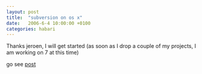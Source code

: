 ```yaml
---
layout: post
title:  "subversion on os x"
date:   2006-6-4 10:00:00 +0100
categories: habari
---
```

Thanks jeroen, I will get started (as soon as I drop a couple of my projects, I am working on 7 at this time)

go see <a href="http://justjeroen.blogspot.com/2006/05/masters-of-merging-universe.html#c114936687605545280">post</a>